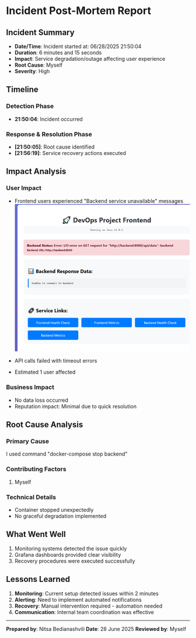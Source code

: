 # Incident Post-Mortem Report

## Incident Summary
- **Date/Time**: Incident started at: 06/28/2025 21:50:04
- **Duration**: 6 minutes and 15 seconds
- **Impact**: Service degradation/outage affecting user experience
- **Root Cause**: Myself
- **Severity**: High

## Timeline

### Detection Phase
- **21:50:04**: Incident occurred

### Response &  Resolution Phase
- **[21:50:05]**: Root cause identified
- **[21:56:19]**: Service recovery actions executed


## Impact Analysis

### User Impact
- Frontend users experienced "Backend service unavailable" messages
![img.png](img.png)

- API calls failed with timeout errors
- Estimated 1 user affected 

### Business Impact

- No data loss occurred
- Reputation impact: Minimal due to quick resolution

## Root Cause Analysis

### Primary Cause
I used command  "docker-compose stop backend"


### Contributing Factors
1. Myself

### Technical Details
- Container stopped unexpectedly
- No graceful degradation implemented


## What Went Well
1. Monitoring systems detected the issue quickly
2. Grafana dashboards provided clear visibility
3. Recovery procedures were executed successfully


## Lessons Learned
1. **Monitoring**: Current setup detected issues within 2 minutes
2. **Alerting**: Need to implement automated notifications
3. **Recovery**: Manual intervention required - automation needed
4. **Communication**: Internal team coordination was effective

---
**Prepared by**: Nitsa Bedianashvili
**Date**: 28 June 2025
**Reviewed by**: Myself